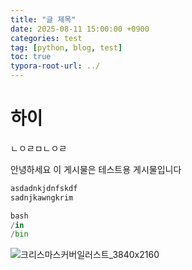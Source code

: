 ```yaml
---
title: "글 제목"
date: 2025-08-11 15:00:00 +0900
categories: test
tag: [python, blog, test]
toc: true
typora-root-url: ../
---
```






# 하이

ㄴㅇㄹㅁㄴㅇㄹ

안녕하세요 이 게시물은 테스트용 게시물입니다



```python
asdadnkjdnfskdf
sadnjkawngkrim

bash
/in
/bin

```



![크리스마스커버일러스트_3840x2160]({{site.url}}/images/2025-08-11-first/크리스마스커버일러스트_3840x2160-4893569.jpg)

